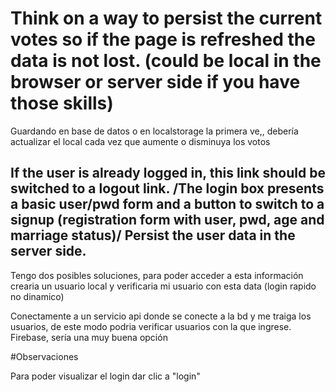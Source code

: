 #  Think on a way to persist the current votes so if the page is refreshed the data is not lost. (could be local in the browser or server side if you have those skills)

Guardando en base de datos o en localstorage la primera ve,, debería actualizar el local cada vez que aumente o disminuya los votos

## If the user is already logged in, this link should be switched to a logout link. /The login box presents a basic user/pwd form and a button to switch to a signup (registration form with user, pwd, age and marriage status)/ Persist the user data in the server side.

Tengo dos posibles soluciones, para poder acceder a esta información crearia un usuario local y verificaria mi usuario con esta data (login rapido no dinamico)

Conectamente a un servicio api donde se conecte a la bd y me traiga los usuarios, de este modo podria verificar usuarios con la que ingrese. Firebase, sería una muy buena opción

#Observaciones

Para poder visualizar el login dar clic a "login"

